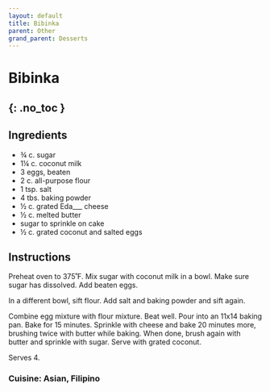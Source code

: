 ```yaml
---
layout: default
title: Bibinka
parent: Other
grand_parent: Desserts
---
```


# Bibinka
{: .no_toc }
---

## Ingredients

<ul>
	<li>¾ c. sugar</li>
	<li>1¼ c. coconut milk</li>
	<li>3 eggs, beaten</li>
	<li>2 c. all-purpose flour</li>
	<li>1 tsp. salt</li>
	<li>4 tbs. baking powder</li>
	<li>½ c. grated Eda___ cheese</li>
	<li>½ c. melted butter</li>
	<li>sugar to sprinkle on cake</li>
	<li>½ c. grated coconut and salted eggs</li>
</ul>


## Instructions
Preheat oven to 375˚F. Mix sugar with coconut milk in a bowl. Make sure sugar has dissolved. Add beaten eggs.

In a different bowl, sift flour. Add salt and baking powder and sift again.

Combine egg mixture with flour mixture. Beat well. Pour into an 11x14 baking pan. Bake for 15 minutes. Sprinkle with cheese and bake 20 minutes more, brushing twice with butter while baking. When done, brush again with butter and sprinkle with sugar. Serve with grated coconut.

Serves 4.

### Cuisine: Asian, Filipino